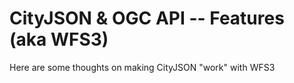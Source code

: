 
# CityJSON & OGC API -- Features (aka WFS3)

Here are some thoughts on making CityJSON "work" with WFS3